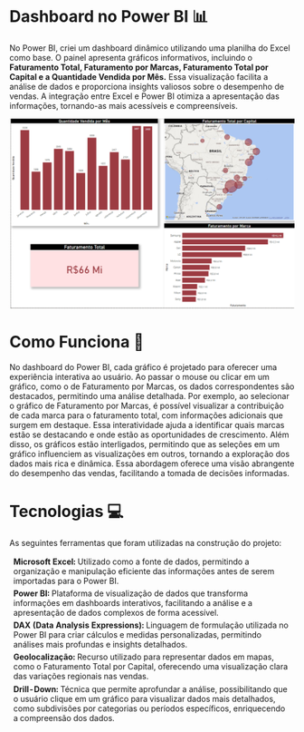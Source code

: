 # Dashboard no Power BI 📊

No Power BI, criei um dashboard dinâmico utilizando uma planilha do Excel como base. O painel apresenta gráficos informativos, incluindo o **Faturamento Total, Faturamento por Marcas, Faturamento Total por Capital e a Quantidade Vendida por Mês.** Essa visualização facilita a análise de dados e proporciona insights valiosos sobre o desempenho de vendas. A integração entre Excel e Power BI otimiza a apresentação das informações, tornando-as mais acessíveis e compreensíveis.

<div>
<img src="Dashboard/dashboardnopowerbi.png" width="700px" />

# Como Funciona 📌

No dashboard do Power BI, cada gráfico é projetado para oferecer uma experiência interativa ao usuário. Ao passar o mouse ou clicar em um gráfico, como o de Faturamento por Marcas, os dados correspondentes são destacados, permitindo uma análise detalhada. Por exemplo, ao selecionar o gráfico de Faturamento por Marcas, é possível visualizar a contribuição de cada marca para o faturamento total, com informações adicionais que surgem em destaque. Essa interatividade ajuda a identificar quais marcas estão se destacando e onde estão as oportunidades de crescimento. Além disso, os gráficos estão interligados, permitindo que as seleções em um gráfico influenciem as visualizações em outros, tornando a exploração dos dados mais rica e dinâmica. Essa abordagem oferece uma visão abrangente do desempenho das vendas, facilitando a tomada de decisões informadas.

# Tecnologias 💻
As seguintes ferramentas que foram utilizadas na construção do projeto:
<table>
  <thead>
    <td> <b>Microsoft Excel:</b> Utilizado como a fonte de dados, permitindo a organização e manipulação eficiente das informações antes de serem importadas para o Power BI.</td>
  </thead>
  <tbody>
    <thead>
      <td> <b>Power BI:</b> Plataforma de visualização de dados que transforma informações em dashboards interativos, facilitando a análise e a apresentação de dados complexos de forma acessível. </td>
    </thead>
    <thead>
      <td> <b>DAX (Data Analysis Expressions):</b> Linguagem de formulação utilizada no Power BI para criar cálculos e medidas personalizadas, permitindo análises mais profundas e insights detalhados.</td>
    <thead>
      <td> <b>Geolocalização:</b> Recurso utilizado para representar dados em mapas, como o Faturamento Total por Capital, oferecendo uma visualização clara das variações regionais nas vendas.</td>
    </thead>
    <thead>
      <td> <b>Drill-Down:</b> Técnica que permite aprofundar a análise, possibilitando que o usuário clique em um gráfico para visualizar dados mais detalhados, como subdivisões por categorias ou períodos específicos, enriquecendo a compreensão dos dados.</td>
    </thead>
  </tbody>
</table>
